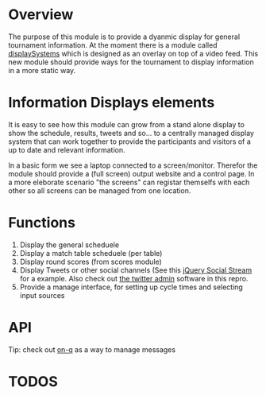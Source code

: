 # Overview
The purpose of this module is to provide a dyanmic display for general tournament information. At the moment there is a module called [displaySystems](https://github.com/FirstLegoLeague/displaySystem) which is designed as an overlay on top of a video feed. This new module should provide ways for the tournament to display information in a more static way.

# Information Displays elements
It is easy to see how this module can grow from a stand alone display to show the schedule, results, tweets and so... to a centrally managed display system that can work together to provide the participants and visitors of a up to date and relevant information.

In a basic form we see a laptop connected to a screen/monitor. Therefor the module should provide a (full screen) output website and a control page. In a more eleborate scenario "the screens" can registar themselfs with each other so all screens can be managed from one location.

# Functions
1. Display the general scheduele
2. Display a match table scheduele (per table)
3. Display round scores (from scores module)
4. Display Tweets or other social channels (See this [jQuery Social Stream](https://codecanyon.net/item/jquery-social-stream/2103997) for a example. Also check out [the twitter admin](https://github.com/FirstLegoLeague/twitter-admin) software in this repro.
5. Provide a manage interface, for setting up cycle times and selecting input sources


# API
Tip: check out [on-q](https://github.com/FirstLegoLeague/on-q) as a way to manage messages

# TODOS

